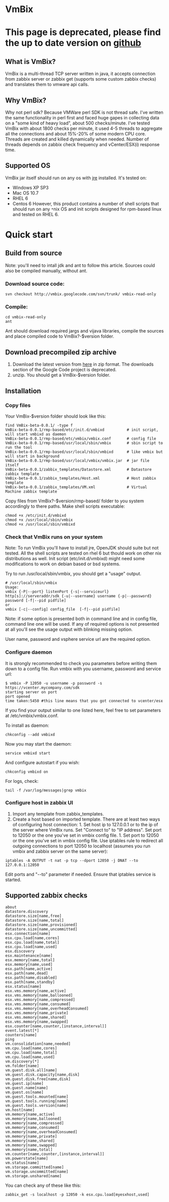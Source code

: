 # VmBix #

# This page is deprecated, please find the up to date version on [github](https://github.com/dav3860/vmbix) #

## What is VmBix? ##
VmBix is a multi-thread TCP server written in java, it accepts connection from zabbix server or zabbix get (supports some custom zabbix checks) and translates them to vmware api calls.

## Why VmBix? ##
Why not perl sdk? Because VMWare perl SDK is not thread safe. I've written the same functionality in perl first and faced huge gapes in collecting data on a "some kind of heavy load", about 500 checks/minute. I've tested VmBix with about 1800 checks per minute, it used 4-5 threads to aggregate all the connections and about 15%-20% of some modern CPU core. Threads are created and killed dynamically when needed. Number of threads depends on zabbix check frequency and vCenter/ESX(i) response time.

## Supported OS ##
VmBix jar itself should run on any os with [jre](http://www.oracle.com/technetwork/java/javase/downloads/index.html) installed. It's tested on:

  * Windows XP SP3
  * Mac OS 10.7
  * RHEL 6
  * Centos 6
However, this product contains a number of shell scripts that should run on any `*`nix OS and init scripts designed for rpm-based linux and tested on RHEL 6.
# Quick start #
## Build from source ##
Note: you'll need to intall jdk and ant to follow this article. Sources could also be compiled manually, without ant.

### Download source code: ###

```
svn checkout http://vmbix.googlecode.com/svn/trunk/ vmbix-read-only
```
### Compile: ###

```
cd vmbix-read-only
ant
```
Ant should download required jargs and vijava libraries, compile the sources and place compiled code to VmBix?-$version folder.

## Download precompiled zip archive ##
  1. Download the latest version from [here](https://drive.google.com/folderview?id=0B5yTt_W73cDTMEthWFZHYVplU0E&usp=sharing#list) in zip format. The downloads section of the Google Code project is deprecated.
  1. unzip. You should get a VmBix-$version folder.

## Installation ##
### Copy files ###
Your VmBix-$version folder should look like this:

```
find VmBix-beta-0.0.1/ -type f
VmBix-beta-0.0.1/rmp-based/etc/init.d/vmbixd          # init script, will start vmbixd as daemon
VmBix-beta-0.0.1/rmp-based/etc/vmbix/vmbix.conf       # config file
VmBix-beta-0.0.1/rmp-based/usr/local/sbin/vmbix       # sbin script to run the tool
VmBix-beta-0.0.1/rmp-based/usr/local/sbin/vmbixd      # like vmbix but will start in background
VmBix-beta-0.0.1/rmp-based/usr/local/vmbix/vmbix.jar  # jar file itself
VmBix-beta-0.0.1/zabbix_templates/Datastore.xml       # Datastore zabbix template
VmBix-beta-0.0.1/zabbix_templates/Host.xml            # Host zabbix template 
VmBix-beta-0.0.1/zabbix_templates/VM.xml              # Virtual Machine zabbix template
```
Copy files from VmBix?-$version/rmp-based/ folder to you system accordingly to there paths. Make shell scripts executable:

```
chmod +x /etc/init.d/vmbixd
chmod +x /usr/local/sbin/vmbix
chmod +x /usr/local/sbin/vmbixd
```
### Check that VmBix runs on your system ###
Note: To run VmBix you'll have to install jre, OpenJDK should suite but not tested. All the shell scripts are tested on rhel 6 but thould work on other nix distributions as well. Init script (etc/init.d/vmbixd) might need some modifications to work on debian based or bsd systems.

Try to run /usr/local/sbin/vmbix, you should get a "usage" output.

```
# /usr/local/sbin/vmbix
Usage:
vmbix {-P|--port} listenPort {-s|--serviceurl} http[s]://serveraddr/sdk {-u|--username} username {-p|--password} password [-f|--pid pidfile]
or
vmbix [-c|--config] config_file  [-f|--pid pidfile]
```
Note: if some option is presented both in command line and in config file, command line one will be used. If any of required options is not presented at all you'll see the usage output with blinking missing option.

User name, password and vsphere service url are the required option.

### Configure daemon ###
It is strongly recommended to check you parameters before writing them down to a config file. Run vmbix with you username, password and service url:

```
$ vmbix -P 12050 -u username -p password -s https://vcenter.mycompany.com/sdk
starting server on port
port opened
time taken:5450 #this line means that you got connected to vcenter/esx
```
If you find your output similar to one listed here, feel free to set parameters at /etc/vmbix/vmbix.conf.

To install as daemon:

```
chkconfig --add vmbixd
```
Now you may start the daemon:

```
service vmbixd start
```
And configure autostart if you wish:

```
chkconfig vmbixd on
```
For logs, check:

```
tail -f /var/log/messages|grep vmbix
```
### Configure host in zabbix UI ###
  1. Import any template from zabbix\_templates.
  1. Create a host based on imported template. There are at least two ways of configuring host connection:
    1. Set host ip to 127.0.0.1 or to the ip of the server where VmBix runs. Set "Connect to" to "IP address". Set port to 12050 or the one you've set in vmbix config file.
    1. Set port to 12050 or the one you've set in vmbix config file. Use iptables rule to redirect all outgoing connections to port 12050 to localhost (assumes you run vmbix and zabbix server on the same server):
```
iptables -A OUTPUT -t nat -p tcp --dport 12050 -j DNAT --to 127.0.0.1:12050
```
Edit ports and "--to" parameter if needed. Ensure that iptables service is started.
## Supported zabbix checks ##
```
about
datastore.discovery
datastore.size[name,free]
datastore.size[name,total]
datastore.size[name,provisioned]
datastore.size[name,uncommitted]
esx.connection[name]
esx.cpu.load[name,cores]
esx.cpu.load[name,total]
esx.cpu.load[name,used]
esx.discovery
esx.maintenance[name]
esx.memory[name,total]
esx.memory[name,used]
esx.path[name,active]
esx.path[name,dead]
esx.path[name,disabled]
esx.path[name,standby]
esx.status[name]
esx.vms.memory[name,active]
esx.vms.memory[name,ballooned]
esx.vms.memory[name,compressed]
esx.vms.memory[name,consumed]
esx.vms.memory[name,overheadConsumed]
esx.vms.memory[name,private]
esx.vms.memory[name,shared]
esx.vms.memory[name,swapped]
esx.counter[name,counter,[instance,interval]]
event.latest[*]
counters[name]
ping
vm.consolidation[name,needed]
vm.cpu.load[name,cores]
vm.cpu.load[name,total]
vm.cpu.load[name,used]
vm.discovery[*]
vm.folder[name]
vm.guest.disk.all[name]
vm.guest.disk.capacity[name,disk]
vm.guest.disk.free[name,disk]
vm.guest.ip[name]
vm.guest.name[name]
vm.guest.os[name]
vm.guest.tools.mounted[name]
vm.guest.tools.running[name]
vm.guest.tools.version[name]
vm.host[name]
vm.memory[name,active]
vm.memory[name,ballooned]
vm.memory[name,compressed]
vm.memory[name,consumed]
vm.memory[name,overheadConsumed]
vm.memory[name,private]
vm.memory[name,shared]
vm.memory[name,swapped]
vm.memory[name,total]
vm.counter[name,counter,[instance,interval]]
vm.powerstate[name]
vm.status[name]
vm.storage.committed[name]
vm.storage.uncommitted[name]
vm.storage.unshared[name]

```
You can check any of these like this:

```
zabbix_get -s localhost -p 12050 -k esx.cpu.load[myesxhost,used]
```